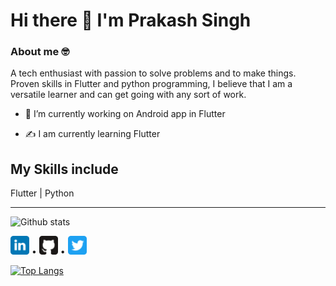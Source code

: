 # Hi there 👋 I'm Prakash Singh
### About me 🤓
A tech enthusiast with passion to solve problems and to make things. Proven skills in Flutter and python programming,  I believe that I am a versatile learner and can get going with any sort of work.

- 🔭 I’m currently working on Android app in Flutter

- ✍️ I am currently learning Flutter


## My Skills include

Flutter | Python 

---



![Github stats](https://github-readme-stats.vercel.app/api?username=Prakaship78&theme=dark&show_icons=true)

<a href = https://www.linkedin.com/in/prakaship78><img src=https://raw.githubusercontent.com/edent/SuperTinyIcons/master/images/svg/linkedin.svg height='30' weight='30'></a> • <a href = https://github.com/Prakaship78><img src=https://raw.githubusercontent.com/edent/SuperTinyIcons/master/images/svg/github.svg height='30' weight='30'></a> • <a href = https://twitter.com/Prakaship78><img src=https://raw.githubusercontent.com/edent/SuperTinyIcons/master/images/svg/twitter.svg height='30' weight='30'></a>

[![Top Langs](https://github-readme-stats.vercel.app/api/top-langs/?username=prakaship78&hide=javascript,c%2B%2B,c)](https://github.com/prakaship78/github-readme-stats)
